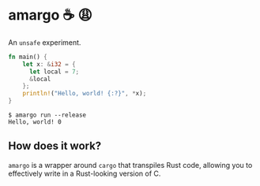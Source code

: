 # amargo :coffee: :weary:

An `unsafe` experiment.

```rust
fn main() {
    let x: &i32 = {
      let local = 7;
      &local
    };
    println!("Hello, world! {:?}", *x);
}
```

```
$ amargo run --release
Hello, world! 0
```

## How does it work?
`amargo` is a wrapper around `cargo` that transpiles Rust code, allowing you to effectively write
in a Rust-looking version of C.